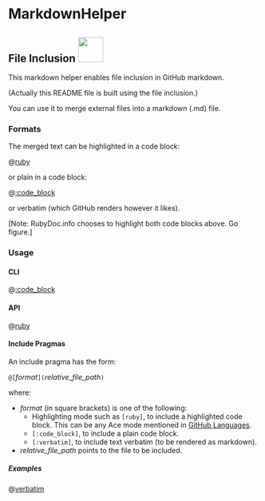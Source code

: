 # MarkdownHelper

## File Inclusion  <img src="https://raw.githubusercontent.com/BurdetteLamar/MarkdownHelper/master/images/include.png" width="50">

This markdown helper enables file inclusion in GitHub markdown.

(Actually this README file is built using the file inclusion.)

You can use it to merge external files into a markdown (</code>.md</code>) file.

### Formats

The merged text can be highlighted in a code block:

@[ruby](include.rb)

or plain in a code block:

@[:code_block](include.rb)

or verbatim (which GitHub renders however it likes).

[Note:  RubyDoc.info chooses to highlight both code blocks above.  Go figure.]

### Usage

#### CLI

@[:code_block](../bin/usage/include.txt)

#### API

@[ruby](usage.rb)

#### Include Pragmas

An include pragma has the form:

<code>@[</code>*format*<code>](</code>*relative_file_path*<code>)</code>

where:

* *format* (in square brackets) is one of the following:
  * Highlighting mode such as <code>[ruby]</code>, to include a highlighted code block.  This can be any Ace mode mentioned in [GitHub Languages](https://github.com/github/linguist/blob/master/lib/linguist/languages.yml).
  * <code>[:code_block]</code>, to include a plain code block.
  * <code>[:verbatim]</code>, to include text verbatim (to be rendered as markdown).
* *relative_file_path* points to the file to be included.

##### Examples

@[verbatim](include.md)


